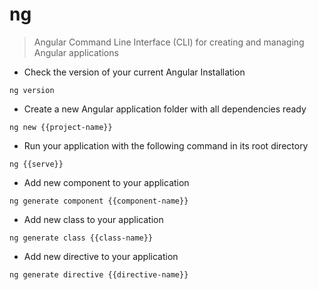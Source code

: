 # ng

> Angular Command Line Interface (CLI) for creating and managing Angular applications

- Check the version of your current Angular Installation

`ng version`

- Create a new Angular application folder with all dependencies ready

`ng new {{project-name}}`

- Run your application with the following command in its root directory

`ng {{serve}}`

- Add new component to your application

`ng generate component {{component-name}}`

- Add new class to your application

`ng generate class {{class-name}}`

- Add new directive to your application

`ng generate directive {{directive-name}}`
